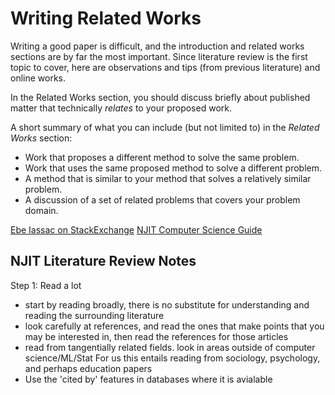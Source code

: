 # Writing Related Works
Writing a good paper is difficult, and the introduction and related works sections are by far the most important. Since literature review is the first topic to cover, here are observations and tips (from previous literature) and online works. 

In the Related Works section, you should discuss briefly about published matter that technically _relates_ to your proposed work.

A short summary of what you can include (but not limited to) in the _Related Works_ section:

-   Work that proposes a different method to solve the same problem.
-   Work that uses the same proposed method to solve a different problem.
-   A method that is similar to your method that solves a relatively similar problem.
-   A discussion of a set of related problems that covers your problem domain.

[Ebe Iassac on StackExchange](https://academia.stackexchange.com/questions/68164/how-to-write-a-related-work-section-in-computer-science)
[NJIT Computer Science Guide](https://researchguides.njit.edu/c.php?g=671658&p=4727571)

## NJIT Literature Review Notes 
Step 1: Read a lot 
- start by reading broadly, there is no substitute for understanding and reading the surrounding literature 
- look carefully at references, and read the ones that make points that you may be interested in, then read the references for those articles 
- read from tangentially related fields. look in areas outside of computer science/ML/Stat
	For us this entails reading from sociology, psychology, and perhaps education papers 
- Use the 'cited by' features in databases where it is avialable 
